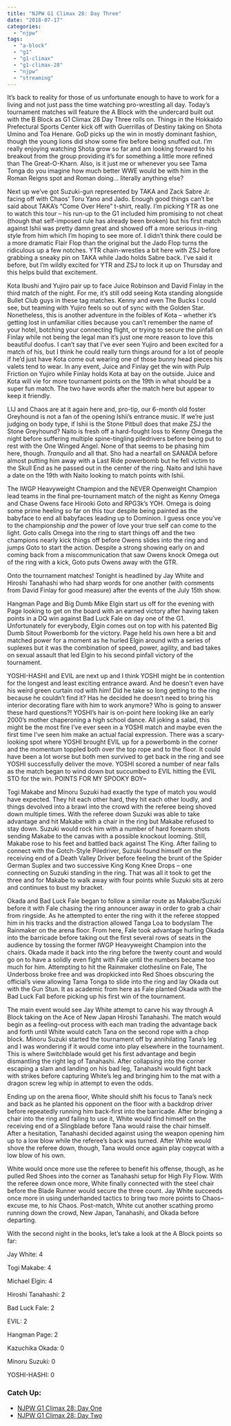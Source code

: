 ```yaml
---
title: "NJPW G1 Climax 28: Day Three"
date: "2018-07-17"
categories: 
  - "njpw"
tags: 
  - "a-block"
  - "g1"
  - "g1-climax"
  - "g1-climax-28"
  - "njpw"
  - "streaming"
---
```


It’s back to reality for those of us unfortunate enough to have to work for a living and not just pass the time watching pro-wrestling all day. Today’s tournament matches will feature the A Block with the undercard built out with the B Block as G1 Climax 28 Day Three rolls on. Things in the Hokkaido Prefectural Sports Center kick off with Guerrillas of Destiny taking on Shota Umino and Toa Henare. GoD picks up the win in mostly dominant fashion, though the young lions did show some fire before being snuffed out. I’m really enjoying watching Shota grow so far and am looking forward to his breakout from the group providing it’s for something a little more refined than The Great-O-Kharn. Also, is it just me or whenever you see Tama Tonga do you imagine how much better WWE would be with him in the Roman Reigns spot and Roman doing… literally anything else?

Next up we’ve got Suzuki-gun represented by TAKA and Zack Sabre Jr. facing off with Chaos’ Toru Yano and Jado. Enough good things can’t be said about TAKA’s “Come Over Here” t-shirt, really. I’m picking YTR as one to watch this tour – his run-up to the G1 included him promising to not cheat (though that self-imposed rule has already been broken) but his first match against Ishii was pretty damn great and showed off a more serious in-ring style from him which I’m hoping to see more of. I didn’t think there could be a more dramatic Flair Flop than the original but the Jado Flop turns the ridiculous up a few notches. YTR chain-wrestles a bit here with ZSJ before grabbing a sneaky pin on TAKA while Jado holds Sabre back. I’ve said it before, but I’m wildly excited for YTR and ZSJ to lock it up on Thursday and this helps build that excitement.

Kota Ibushi and Yujiro pair up to face Juice Robinson and David Finlay in the third match of the night. For me, it’s still odd seeing Kota standing alongside Bullet Club guys in these tag matches. Kenny and even The Bucks I could see, but teaming with Yujiro feels so out of sync with the Golden Star. Nonetheless, this is another adventure in the foibles of Kota – whether it’s getting lost in unfamiliar cities because you can’t remember the name of your hotel, botching your connecting flight, or trying to secure the pinfall on Finlay while not being the legal man it’s just one more reason to love this beautiful doofus. I can’t say that I’ve ever seen Yujiro and been excited for a match of his, but I think he could really turn things around for a lot of people if he’d just have Kota come out wearing one of those bunny head pieces his valets tend to wear. In any event, Juice and Finlay get the win with Pulp Friction on Yujiro while Finlay holds Kota at bay on the outside. Juice and Kota will vie for more tournament points on the 19th in what should be a super fun match. The two have words after the match here but appear to keep it friendly.

LIJ and Chaos are at it again here and, pro-tip, our 6-month old foster Greyhound is not a fan of the opening Ishii’s entrance music. If we’re just judging on body type, if Ishii is the Stone Pitbull does that make ZSJ the Stone Greyhound? Naito is fresh off a hard-fought loss to Kenny Omega the night before suffering multiple spine-tingling piledrivers before being put to rest with the One Winged Angel. None of that seems to be phasing him here, though. _Tranquilo_ and all that. Sho had a nearfall on SANADA before almost putting him away with a Last Ride powerbomb but he fell victim to the Skull End as he passed out in the center of the ring. Naito and Ishii have a date on the 19th with Naito looking to match points with Ishii.

The IWGP Heavyweight Champion and the NEVER Openweight Champion lead teams in the final pre-tournament match of the night as Kenny Omega and Chase Owens face Hirooki Goto and RPG3k’s YOH. Omega is doing some prime heeling so far on this tour despite being painted as the babyface to end all babyfaces leading up to Dominion. I guess once you’ve to the championship _and_ the power of love your true self can come to the light. Goto calls Omega into the ring to start things off and the two champions nearly kick things off before Owens slides into the ring and jumps Goto to start the action. Despite a strong showing early on and coming back from a miscommunication that saw Owens knock Omega out of the ring with a kick, Goto puts Owens away with the GTR.

Onto the tournament matches! Tonight is headlined by Jay White and Hiroshi Tanahashi who had sharp words for one another (with comments from David Finlay for good measure) after the events of the July 15th show.

Hangman Page and Big Dumb Mike Elgin start us off for the evening with Page looking to get on the board with an earned victory after having taken points in a DQ win against Bad Luck Fale on day one of the G1. Unfortunately for everybody, Elgin comes out on top with his patented Big Dumb Sitout Powerbomb for the victory. Page held his own here a bit and matched power for a moment as he hurled Elgin around with a series of suplexes but it was the combination of speed, power, agility, and bad takes on sexual assault that led Elgin to his second pinfall victory of the tournament.

YOSHI-HASHI and EVIL are next up and I think YOSHI might be in contention for the longest and least exciting entrance award. And he doesn’t even have his weird green curtain rod with him! Did he take so long getting to the ring because he couldn’t find it? Has he decided he doesn’t need to bring his interior decorating flare with him to work anymore? Who is going to answer these hard questions?! YOSHI’s hair is on-point here looking like an early 2000’s mother chaperoning a high school dance. All joking a salad, this might be the most fire I’ve ever seen in a YOSHI match and maybe even the first time I’ve seen him make an actual facial expression. There was a scary-looking spot where YOSHI brought EVIL up for a powerbomb in the corner and the momentum toppled both over the top rope and to the floor. It could have been a lot worse but both men survived to get back in the ring and see YOSHI successfully deliver the move. YOSHI scored a number of near falls as the match began to wind down but succumbed to EVIL hitting the EVIL STO for the win. POINTS FOR MY SPOOKY BOY~

Togi Makabe and Minoru Suzuki had exactly the type of match you would have expected. They hit each other hard, they hit each other loudly, and things devolved into a brawl into the crowd with the referee being shoved down multiple times. With the referee down Suzuki was able to take advantage and hit Makabe with a chair in the ring but Makabe refused to stay down. Suzuki would rock him with a number of hard forearm shots sending Makabe to the canvas with a possible knockout looming. Still, Makabe rose to his feet and battled back against The King. After failing to connect with the Gotch-Style Piledriver, Suzuki found himself on the receiving end of a Death Valley Driver before feeling the brunt of the Spider German Suplex and two successive King Kong Knee Drops – one connecting on Suzuki standing in the ring. That was all it took to get the three and for Makabe to walk away with four points while Suzuki sits at zero and continues to bust my bracket.

Okada and Bad Luck Fale began to follow a similar route as Makabe/Suzuki before it with Fale chasing the ring announcer away in order to grab a chair from ringside. As he attempted to enter the ring with it the referee stopped him in his tracks and the distraction allowed Tanga Loa to bodyslam The Rainmaker on the arena floor. From here, Fale took advantage hurling Okada into the barricade before taking out the first several rows of seats in the audience by tossing the former IWGP Heavyweight Champion into the chairs. Okada made it back into the ring before the twenty count and would go on to have a solidly even fight with Fale until the numbers became too much for him. Attempting to hit the Rainmaker clothesline on Fale, The Underboss broke free and was dropkicked into Red Shoes obscuring the official’s view allowing Tama Tonga to slide into the ring and lay Okada out with the Gun Stun. It as academic from here as Fale planted Okada with the Bad Luck Fall before picking up his first win of the tournament.

The main event would see Jay White attempt to carve his way through A Block taking on the Ace of New Japan Hiroshi Tanahashi. The match would begin as a feeling-out process with each man trading the advantage back and forth until White would catch Tana on the second rope with a chop block. Minoru Suzuki started the tournament off by annihilating Tana’s leg and I was wondering if it would come into play elsewhere in the tournament. This is where Switchblade would get his first advantage and begin dismantling the right leg of Tanahashi. After collapsing into the corner escaping a slam and landing on his bad leg, Tanahashi would fight back with strikes before capturing White’s leg and bringing him to the mat with a dragon screw leg whip in attempt to even the odds.

Ending up on the arena floor, White should shift his focus to Tana’s neck and back as he planted his opponent on the floor with a backdrop driver before repeatedly running him back-first into the barricade. After bringing a chair into the ring and failing to use it, White would find himself on the receiving end of a Slingblade before Tana would raise the chair himself. After a hesitation, Tanahashi decided against using the weapon opening him up to a low blow while the referee’s back was turned. After White would shove the referee down, though, Tana would once again play copycat with a low blow of his own.

White would once more use the referee to benefit his offense, though, as he pulled Red Shoes into the corner as Tanahashi setup for High Fly Flow. With the referee down once more, White finally connected with the steel chair before the Blade Runner would secure the three count. Jay White succeeds once more in using underhanded tactics to bring two more points to Chaos–excuse me, to _his_ Chaos. Post-match, White cut another scathing promo running down the crowd, New Japan, Tanahashi, and Okada before departing.

With the second night in the books, let’s take a look at the A Block points so far:

Jay White: 4

Togi Makabe: 4

Michael Elgin: 4

Hiroshi Tanahashi: 2

Bad Luck Fale: 2

EVIL: 2

Hangman Page: 2

Kazuchika Okada: 0

Minoru Suzuki: 0

YOSHI-HASHI: 0

### Catch Up:

- [NJPW G1 Climax 28: Day One](https://www.gansobomb.com/2018/07/14/njpw-g1-climax-28-day-one/)
- [NJPW G1 Climax 28: Day Two](https://www.gansobomb.com/2018/07/15/njpw-g1-climax-28-day-two/)
